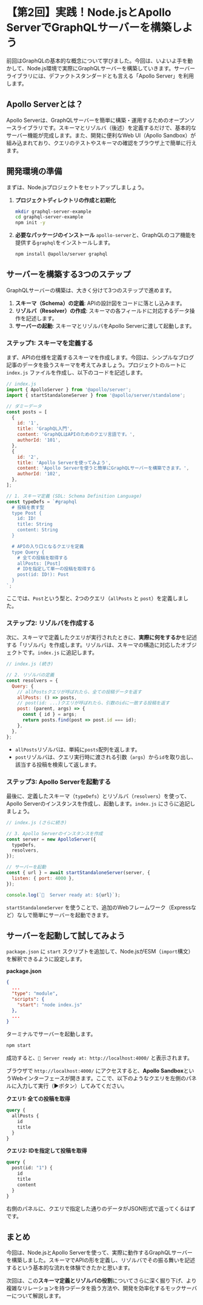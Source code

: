 # 【第2回】実践！Node.jsとApollo ServerでGraphQLサーバーを構築しよう

前回はGraphQLの基本的な概念について学びました。今回は、いよいよ手を動かして、Node.js環境で実際にGraphQLサーバーを構築していきます。サーバーライブラリには、デファクトスタンダードとも言える「Apollo Server」を利用します。

## Apollo Serverとは？

Apollo Serverは、GraphQLサーバーを簡単に構築・運用するためのオープンソースライブラリです。スキーマとリゾルバ（後述）を定義するだけで、基本的なサーバー機能が完成します。また、開発に便利なWeb UI（Apollo Sandbox）が組み込まれており、クエリのテストやスキーマの確認をブラウザ上で簡単に行えます。

## 開発環境の準備

まずは、Node.jsプロジェクトをセットアップしましょう。

1.  **プロジェクトディレクトリの作成と初期化**
    ```bash
    mkdir graphql-server-example
    cd graphql-server-example
    npm init -y
    ```

2.  **必要なパッケージのインストール**
    `apollo-server`と、GraphQLのコア機能を提供する`graphql`をインストールします。
    ```bash
    npm install @apollo/server graphql
    ```

## サーバーを構築する3つのステップ

GraphQLサーバーの構築は、大きく分けて3つのステップで進めます。

1.  **スキーマ（Schema）の定義**: APIの設計図をコードに落とし込みます。
2.  **リゾルバ（Resolver）の作成**: スキーマの各フィールドに対応するデータ操作を記述します。
3.  **サーバーの起動**: スキーマとリゾルバをApollo Serverに渡して起動します。

### ステップ1: スキーマを定義する

まず、APIの仕様を定義するスキーマを作成します。今回は、シンプルなブログ記事のデータを扱うスキーマを考えてみましょう。プロジェクトのルートに `index.js` ファイルを作成し、以下のコードを記述します。

```javascript
// index.js
import { ApolloServer } from '@apollo/server';
import { startStandaloneServer } from '@apollo/server/standalone';

// ダミーデータ
const posts = [
  {
    id: '1',
    title: 'GraphQL入門',
    content: 'GraphQLはAPIのためのクエリ言語です。',
    authorId: '101',
  },
  {
    id: '2',
    title: 'Apollo Serverを使ってみよう',
    content: 'Apollo Serverを使うと簡単にGraphQLサーバーを構築できます。',
    authorId: '102',
  },
];

// 1. スキーマ定義 (SDL: Schema Definition Language)
const typeDefs = `#graphql
  # 投稿を表す型
  type Post {
    id: ID!
    title: String
    content: String
  }

  # APIの入り口となるクエリを定義
  type Query {
    # 全ての投稿を取得する
    allPosts: [Post]
    # IDを指定して単一の投稿を取得する
    post(id: ID!): Post
  }
`;
```
ここでは、`Post`という型と、2つのクエリ（`allPosts` と `post`）を定義しました。

### ステップ2: リゾルバを作成する

次に、スキーマで定義したクエリが実行されたときに、**実際に何をするか**を記述する「リゾルバ」を作成します。リゾルバは、スキーマの構造に対応したオブジェクトです。`index.js` に追記します。

```javascript
// index.js (続き)

// 2. リゾルバの定義
const resolvers = {
  Query: {
    // allPostsクエリが呼ばれたら、全ての投稿データを返す
    allPosts: () => posts,
    // post(id: ...)クエリが呼ばれたら、引数のidに一致する投稿を返す
    post: (parent, args) => {
      const { id } = args;
      return posts.find(post => post.id === id);
    },
  },
};
```
- `allPosts`リゾルバは、単純に`posts`配列を返します。
- `post`リゾルバは、クエリ実行時に渡される引数（`args`）から`id`を取り出し、該当する投稿を検索して返します。

### ステップ3: Apollo Serverを起動する

最後に、定義したスキーマ（`typeDefs`）とリゾルバ（`resolvers`）を使って、Apollo Serverのインスタンスを作成し、起動します。`index.js` にさらに追記しましょう。

```javascript
// index.js (さらに続き)

// 3. Apollo Serverのインスタンスを作成
const server = new ApolloServer({
  typeDefs,
  resolvers,
});

// サーバーを起動
const { url } = await startStandaloneServer(server, {
  listen: { port: 4000 },
});

console.log(`🚀  Server ready at: ${url}`);
```
`startStandaloneServer` を使うことで、追加のWebフレームワーク（Expressなど）なしで簡単にサーバーを起動できます。

## サーバーを起動して試してみよう

`package.json` に `start` スクリプトを追加して、Node.jsがESM（`import`構文）を解釈できるように設定します。

**package.json**
```json
{
  ...
  "type": "module",
  "scripts": {
    "start": "node index.js"
  },
  ...
}
```

ターミナルでサーバーを起動します。

```bash
npm start
```

成功すると、`🚀 Server ready at: http://localhost:4000/` と表示されます。

ブラウザで `http://localhost:4000/` にアクセスすると、**Apollo Sandbox**というWebインターフェースが開きます。ここで、以下のようなクエリを左側のパネルに入力して実行（▶ボタン）してみてください。

**クエリ1: 全ての投稿を取得**
```graphql
query {
  allPosts {
    id
    title
  }
}
```

**クエリ2: IDを指定して投稿を取得**
```graphql
query {
  post(id: "1") {
    id
    title
    content
  }
}
```
右側のパネルに、クエリで指定した通りのデータがJSON形式で返ってくるはずです。

## まとめ

今回は、Node.jsとApollo Serverを使って、実際に動作するGraphQLサーバーを構築しました。スキーマでAPIの形を定義し、リゾルバでその振る舞いを記述するという基本的な流れを体験できたかと思います。

次回は、この**スキーマ定義とリゾルバの役割**についてさらに深く掘り下げ、より複雑なリレーションを持つデータを扱う方法や、開発を効率化するモックサーバーについて解説します。
